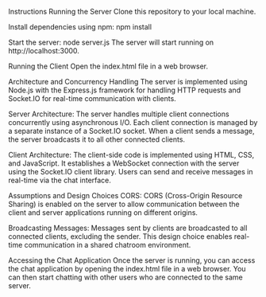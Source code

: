 Instructions
Running the Server
Clone this repository to your local machine.

Install dependencies using npm:
npm install

Start the server:
node server.js
The server will start running on http://localhost:3000.

Running the Client
Open the index.html file in a web browser.


Architecture and Concurrency Handling
The server is implemented using Node.js with the Express.js framework for handling HTTP requests and Socket.IO for real-time communication with clients.

Server Architecture: The server handles multiple client connections concurrently using asynchronous I/O. Each client connection is managed by a separate instance of a Socket.IO socket. When a client sends a message, the server broadcasts it to all other connected clients.

Client Architecture: The client-side code is implemented using HTML, CSS, and JavaScript. It establishes a WebSocket connection with the server using the Socket.IO client library. Users can send and receive messages in real-time via the chat interface.

Assumptions and Design Choices
CORS: CORS (Cross-Origin Resource Sharing) is enabled on the server to allow communication between the client and server applications running on different origins.

Broadcasting Messages: Messages sent by clients are broadcasted to all connected clients, excluding the sender. This design choice enables real-time communication in a shared chatroom environment.

Accessing the Chat Application
Once the server is running, you can access the chat application by opening the index.html file in a web browser. You can then start chatting with other users who are connected to the same server.
